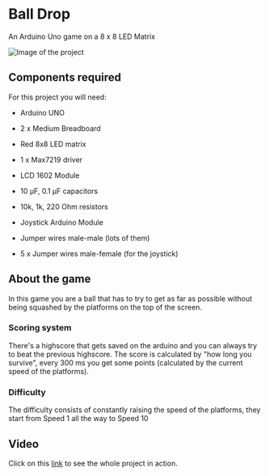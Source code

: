# Ball Drop

An Arduino Uno game on a 8 x 8 LED Matrix

![Image of the project](https://i.imgur.com/Acfqlw9.jpg)

## Components required

For this project you will need:

- Arduino UNO

- 2 x Medium Breadboard

- Red 8x8 LED matrix

- 1 x Max7219 driver

- LCD 1602 Module

- 10 μF, 0.1 μF capacitors

- 10k, 1k, 220 Ohm resistors

- Joystick Arduino Module

- Jumper wires male-male (lots of them)

- 5 x Jumper wires male-female (for the joystick)

## About the game

In this game you are a ball that has to try to get as far as possible without being squashed by the platforms on the top of the screen.

### Scoring system

There's a highscore that gets saved on the arduino and you can always try to beat the previous highscore.
The score is calculated by "how long you survive", every 300 ms you get some points (calculated by the current speed of the platforms).

### Difficulty

The difficulty consists of constantly raising the speed of the platforms, they start from Speed 1 all the way to Speed 10

## Video

Click on this [link](https://www.youtube.com/embed/WU3zjfFL5Lk) to see the whole project in action.
